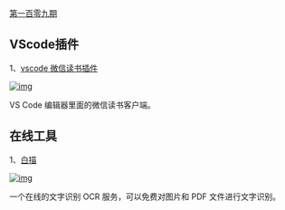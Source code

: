 [第一百零九期](https://github.com/ruanyf/weekly/blob/master/docs/issue-109.md)

## VScode插件

1、[vscode 微信读书插件](https://marketplace.visualstudio.com/items?itemName=goobyter.vscode-weixin-read)

[![img](https://camo.githubusercontent.com/ee8594cd56d442d8312236e2abb6a097003c8bd748847ff210e9e795dbed70ce/68747470733a2f2f7777772e77616e67626173652e636f6d2f626c6f67696d672f61737365742f3230323030352f6267323032303035323230352e6a7067)](https://camo.githubusercontent.com/ee8594cd56d442d8312236e2abb6a097003c8bd748847ff210e9e795dbed70ce/68747470733a2f2f7777772e77616e67626173652e636f6d2f626c6f67696d672f61737365742f3230323030352f6267323032303035323230352e6a7067)

VS Code 编辑器里面的微信读书客户端。

## 在线工具

1、[白描](https://web.baimiaoapp.com/)

[![img](https://camo.githubusercontent.com/46bdeca712824e43024090cc58304cfa1434ad4c0dc5d69b9896d538388bd9d9/68747470733a2f2f7777772e77616e67626173652e636f6d2f626c6f67696d672f61737365742f3230323030352f6267323032303035323230342e6a7067)](https://camo.githubusercontent.com/46bdeca712824e43024090cc58304cfa1434ad4c0dc5d69b9896d538388bd9d9/68747470733a2f2f7777772e77616e67626173652e636f6d2f626c6f67696d672f61737365742f3230323030352f6267323032303035323230342e6a7067)

一个在线的文字识别 OCR 服务，可以免费对图片和 PDF 文件进行文字识别。